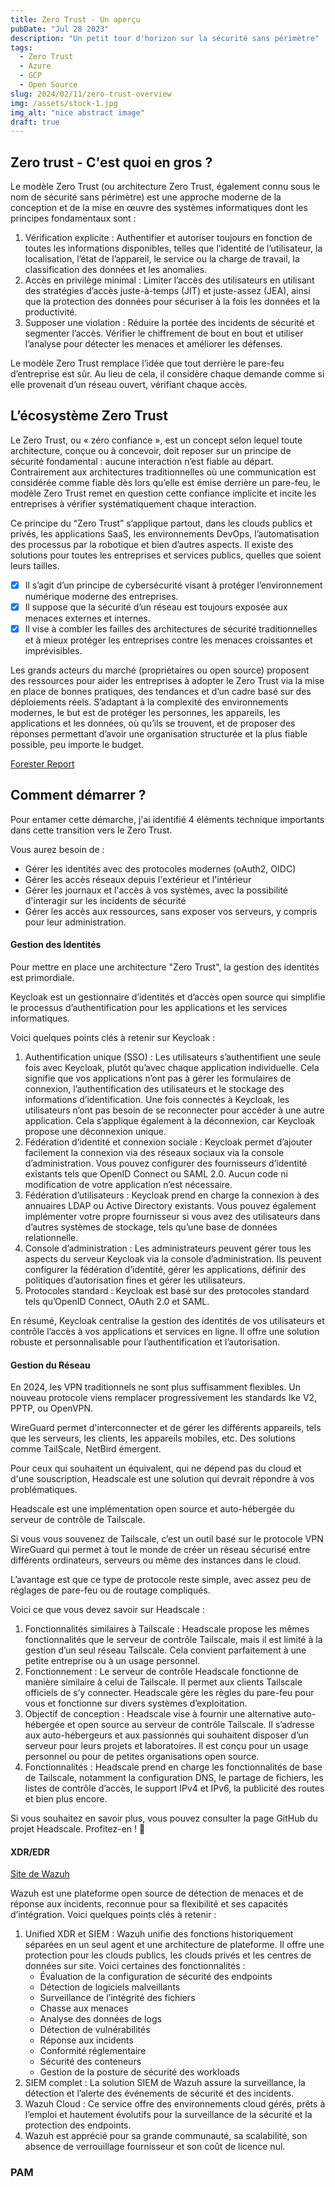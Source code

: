 ```yaml
---
title: Zero Trust - Un aperçu
pubDate: "Jul 28 2023"
description: "Un petit tour d'horizon sur la sécurité sans périmètre"
tags:
  - Zero Trust
  - Azure
  - GCP
  - Open Source
slug: 2024/02/11/zero-trust-overview
img: /assets/stock-1.jpg
img_alt: "nice abstract image"
draft: true
---
```


## Zero trust - C'est quoi en gros ?

Le modèle Zero Trust (ou architecture Zero Trust, également connu sous le nom de sécurité sans périmètre) est une approche moderne de la conception et de la mise en œuvre des systèmes informatiques dont les principes fondamentaux sont :

1. Vérification explicite : Authentifier et autoriser toujours en fonction de toutes les informations disponibles, telles que l’identité de l’utilisateur, la localisation, l’état de l’appareil, le service ou la charge de travail, la classification des données et les anomalies.
2. Accès en privilège minimal : Limiter l’accès des utilisateurs en utilisant des stratégies d’accès juste-à-temps (JIT) et juste-assez (JEA), ainsi que la protection des données pour sécuriser à la fois les données et la productivité.
3. Supposer une violation : Réduire la portée des incidents de sécurité et segmenter l’accès. Vérifier le chiffrement de bout en bout et utiliser l’analyse pour détecter les menaces et améliorer les défenses.

Le modèle Zero Trust remplace l’idée que tout derrière le pare-feu d’entreprise est sûr. Au lieu de cela, il considère chaque demande comme si elle provenait d’un réseau ouvert, vérifiant chaque accès.

## L’écosystème Zero Trust

Le Zero Trust, ou « zéro confiance », est un concept selon lequel toute architecture, conçue ou à concevoir, doit reposer sur un principe de sécurité fondamental : aucune interaction n’est fiable au départ. Contrairement aux architectures traditionnelles où une communication est considérée comme fiable dès lors qu’elle est émise derrière un pare-feu, le modèle Zero Trust remet en question cette confiance implicite et incite les entreprises à vérifier systématiquement chaque interaction.

Ce principe du “Zero Trust” s’applique partout, dans les clouds publics et privés, les applications SaaS, les environnements DevOps, l’automatisation des processus par la robotique et bien d’autres aspects. Il existe des solutions pour toutes les entreprises et services publics, quelles que soient leurs tailles.

- [x] Il s’agit d’un principe de cybersécurité visant à protéger l’environnement numérique moderne des entreprises.
- [x] Il suppose que la sécurité d’un réseau est toujours exposée aux menaces externes et internes.
- [x] Il vise à combler les failles des architectures de sécurité traditionnelles et à mieux protéger les entreprises contre les menaces croissantes et imprévisibles.

Les grands acteurs du marché (propriétaires ou open source) proposent des ressources pour aider les entreprises à adopter le Zero Trust via la mise en place de bonnes pratiques, des tendances et d’un cadre basé sur des déploiements réels. S’adaptant à la complexité des environnements modernes, le but est de protéger les personnes, les appareils, les applications et les données, où qu’ils se trouvent, et de proposer des réponses permettant d’avoir une organisation structurée et la plus fiable possible, peu importe le budget.

[Forester Report](https://reprints2.forrester.com/#/assets/2/108/RES179872/report)

## Comment démarrer ?

Pour entamer cette démarche, j'ai identifié 4 éléments technique importants dans cette transition vers le Zero Trust.

Vous aurez besoin de :

- Gérer les identités avec des protocoles modernes (oAuth2, OIDC)
- Gérer les accès réseaux depuis l'extérieur et l'intérieur
- Gérer les journaux et l'accès à vos systèmes, avec la possibilité d'interagir sur les incidents de sécurité
- Gérer les accès aux ressources, sans exposer vos serveurs, y compris pour leur administration.

#### Gestion des Identités

Pour mettre en place une architecture "Zero Trust", la gestion des identités est primordiale.

Keycloak est un gestionnaire d’identités et d’accès open source qui simplifie le processus d’authentification pour les applications et les services informatiques.

Voici quelques points clés à retenir sur Keycloak :

1. Authentification unique (SSO) : Les utilisateurs s’authentifient une seule fois avec Keycloak, plutôt qu’avec chaque application individuelle. Cela signifie que vos applications n’ont pas à gérer les formulaires de connexion, l’authentification des utilisateurs et le stockage des informations d’identification. Une fois connectés à Keycloak, les utilisateurs n’ont pas besoin de se reconnecter pour accéder à une autre application. Cela s’applique également à la déconnexion, car Keycloak propose une déconnexion unique.
2. Fédération d’identité et connexion sociale : Keycloak permet d’ajouter facilement la connexion via des réseaux sociaux via la console d’administration. Vous pouvez configurer des fournisseurs d’identité existants tels que OpenID Connect ou SAML 2.0. Aucun code ni modification de votre application n’est nécessaire.
3. Fédération d’utilisateurs : Keycloak prend en charge la connexion à des annuaires LDAP ou Active Directory existants. Vous pouvez également implémenter votre propre fournisseur si vous avez des utilisateurs dans d’autres systèmes de stockage, tels qu’une base de données relationnelle.
4. Console d’administration : Les administrateurs peuvent gérer tous les aspects du serveur Keycloak via la console d’administration. Ils peuvent configurer la fédération d’identité, gérer les applications, définir des politiques d’autorisation fines et gérer les utilisateurs.
5. Protocoles standard : Keycloak est basé sur des protocoles standard tels qu’OpenID Connect, OAuth 2.0 et SAML.

En résumé, Keycloak centralise la gestion des identités de vos utilisateurs et contrôle l’accès à vos applications et services en ligne. Il offre une solution robuste et personnalisable pour l’authentification et l’autorisation.

#### Gestion du Réseau

En 2024, les VPN traditionnels ne sont plus suffisamment flexibles. Un nouveau protocole viens remplacer progressivement les standards Ike V2, PPTP, ou OpenVPN.

WireGuard permet d'interconnecter et de gérer les différents appareils, tels que les serveurs, les clients, les appareils mobiles, etc. Des solutions comme TailScale, NetBird émergent.

Pour ceux qui souhaitent un équivalent, qui ne dépend pas du cloud et d'une souscription, Headscale est une solution qui devrait répondre à vos problématiques.

Headscale est une implémentation open source et auto-hébergée du serveur de contrôle de Tailscale.

Si vous vous souvenez de Tailscale, c’est un outil basé sur le protocole VPN WireGuard qui permet à tout le monde de créer un réseau sécurisé entre différents ordinateurs, serveurs ou même des instances dans le cloud.

L’avantage est que ce type de protocole reste simple, avec assez peu de réglages de pare-feu ou de routage compliqués.

Voici ce que vous devez savoir sur Headscale :

1. Fonctionnalités similaires à Tailscale : Headscale propose les mêmes fonctionnalités que le serveur de contrôle Tailscale, mais il est limité à la gestion d’un seul réseau Tailscale. Cela convient parfaitement à une petite entreprise ou à un usage personnel.
2. Fonctionnement : Le serveur de contrôle Headscale fonctionne de manière similaire à celui de Tailscale. Il permet aux clients Tailscale officiels de s’y connecter. Headscale gère les règles du pare-feu pour vous et fonctionne sur divers systèmes d’exploitation.
3. Objectif de conception : Headscale vise à fournir une alternative auto-hébergée et open source au serveur de contrôle Tailscale. Il s’adresse aux auto-hébergeurs et aux passionnés qui souhaitent disposer d’un serveur pour leurs projets et laboratoires. Il est conçu pour un usage personnel ou pour de petites organisations open source.
4. Fonctionnalités : Headscale prend en charge les fonctionnalités de base de Tailscale, notamment la configuration DNS, le partage de fichiers, les listes de contrôle d’accès, le support IPv4 et IPv6, la publicité des routes et bien plus encore.

Si vous souhaitez en savoir plus, vous pouvez consulter la page GitHub du projet Headscale. Profitez-en ! 🚀

#### XDR/EDR

[Site de Wazuh](https://wazuh.com)

Wazuh est une plateforme open source de détection de menaces et de réponse aux incidents, reconnue pour sa flexibilité et ses capacités d’intégration. Voici quelques points clés à retenir :

1. Unified XDR et SIEM : Wazuh unifie des fonctions historiquement séparées en un seul agent et une architecture de plateforme. Il offre une protection pour les clouds publics, les clouds privés et les centres de données sur site. Voici certaines des fonctionnalités :
   - Évaluation de la configuration de sécurité des endpoints
   - Détection de logiciels malveillants
   - Surveillance de l’intégrité des fichiers
   - Chasse aux menaces
   - Analyse des données de logs
   - Détection de vulnérabilités
   - Réponse aux incidents
   - Conformité réglementaire
   - Sécurité des conteneurs
   - Gestion de la posture de sécurité des workloads
2. SIEM complet : La solution SIEM de Wazuh assure la surveillance, la détection et l’alerte des événements de sécurité et des incidents.
3. Wazuh Cloud : Ce service offre des environnements cloud gérés, prêts à l’emploi et hautement évolutifs pour la surveillance de la sécurité et la protection des endpoints.
4. Wazuh est apprécié pour sa grande communauté, sa scalabilité, son absence de verrouillage fournisseur et son coût de licence nul.

### PAM
